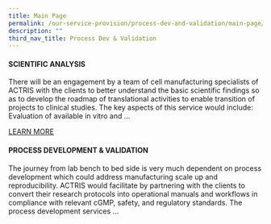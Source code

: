 ```yaml
---
title: Main Page
permalink: /our-service-provision/process-dev-and-validation/main-page/
description: ""
third_nav_title: Process Dev & Validation
---
```

#### SCIENTIFIC ANALYSIS

There will be an engagement by a team of cell manufacturing specialists of ACTRIS with the clients to better understand the basic scientific findings so as to develop the roadmap of translational activities to enable transition of projects to clinical studies. The key aspects of this service would include: Evaluation of available in vitro and ... 

[LEARN MORE](/our-service-provision/process-dev-and-validation/scientific-analysis/)

#### PROCESS DEVELOPMENT & VALIDATION

The journey from lab bench to bed side is very much dependent on process development which could address manufacturing scale up and reproducibility. ACTRIS would facilitate by partnering with the clients to convert their research protocols into operational manuals and workflows in compliance with relevant cGMP, safety, and regulatory standards. The process development services …